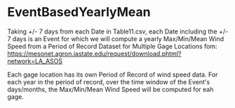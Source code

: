 # EventBasedYearlyMean
Taking +/- 7 days from each Date in Table11.csv, each Date including the +/- 7 days is an Event for which we will compute a yearly Max/Min/Mean Wind Speed from a Period of Record Dataset for Multiple Gage Locations fom: https://mesonet.agron.iastate.edu/request/download.phtml?network=LA_ASOS

Each gage location has its own Period of Record of wind speed data. For each year in the period of record, over the time window of the Event's days/months, the Max/Min/Mean Wind Speed will be computed for eah gage.
